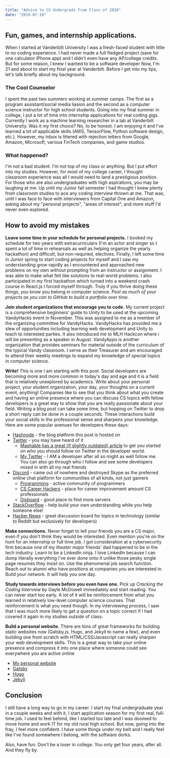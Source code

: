 ```yaml
---
title: "Advice to CS Undergrads from Class of 2020"
date: "2019-07-19"
---
```

## Fun, games, and internship applications.
When I started at Vanderbilt University I was a fresh-faced student with little to no coding experience. I had never made a full fledged project (save for one calculator iPhone app) and I didn't even have any AP/college credits. But for some reason, I knew I wanted to be a software developer Now, I'm 21 and about to start my final year at Vanderbilt. Before I get into my tips, let's talk briefly about my background.
### The Cool Counselor
I spent the past two summers working at summer camps. The first as a program assistant/social media liasion and the second as a computer science instructor for high school students. Going into my final summer in college, I put a lot of time into internship applications for real coding gigs. Currently I work as a machine learning researcher in a lab at Vanderbilt University. Was it my first choice? No, to be honest. I am enjoying it and I've learned a lot of applicable skills (AWS, TensorFlow, Python software design, etc.). However, my inbox is littered with rejection letters from Google, Amazon, Microsoft, various FinTech companies, and game studios.
### What happened?
I'm not a bad student. I'm not top of my class or anything. But I put effort into my studies. However, for most of my college career, I thought classroom experience was all I would need to land a prestigious position. For those who are also undergraduates with high aspirations, you may be laughing at me. Up until my Junior fall semester I had thought I knew plenty from classroom studies to ace any coding interview thrown at me. That was, until I was face to face with interviewers from Capital One and Amazon, asking about my "personal projects", "areas of interest", and more stuff I'd never even explored.
## How to avoid my mistakes
**Leave some time in your schedule for personal projects.** I booked my schedule for two years with extracurriculars (I'm an actor and singer so I spent a lot of time in rehearsals as well as helping organize the yearly hackathon) and difficult, but non-requried, electives. Finally, I left some time in Junior spring to start coding projects for myself and I saw my understanding grow rapidly as I encountered and approached new problems on my own without prompting from an instructor or assignment. I was able to make what felt like solutions to real-world problems. I also participated in my first hackathon which turned into a weekend crash course in React.js I forced myself through. Truly if you thrive doing these things, you know you belong in computer science. *Post as much of your projects as you can to GitHub to build a portfolio over time.*

**Join student organizations that encourage you to code.** My current project is a comprehensive beginners' guide to Unity to be used at the upcoming VandyHacks event in November. This was assigned to me as a member of the organizing committee for VandyHacks. VandyHacks has provided me a slew of opportunities including learning web development and Unity to teach to interested parties. It also introduced me to MLH Hackcon where i will be presenting as a speaker in August. VandyApps is another organization that provides seminars for material outside of the curriculum of the typical Vandy classroom. I serve as their Treasurer and am encouraged to attend their weekly meetings to expand my knowledge of special topics in computer science.

**Write!** This is one I am starting with this post. Social developers are becoming more and more common in today's day and age and it is a field that is relatively unexplored by academics. Write about your personal project, your student organization, your day, your thoughts on a current event, anything! Companies like to see that you think about what you create and having an online presence where you can discuss CS topics with fellow developers is a great way to show that you are really passionate about your field. Writing a blog post can take some time, but hopping on Twitter to drop a short reply can be done in a couple seconds. These interactions build your social skills in the professional sense and sharpens your knowledge. Here are some popular avenues for developers these days:
- [Hashnode](https://hashnode.com/) - the blog platform this post is hosted on
- [Twitter](https://twitter.com/home) - you may have heard of it
   - [Mashable has a great (if slightly outdated) article](https://mashable.com/2009/06/04/developers-tips-twitter/) to get you started on who you should follow on Twitter in the developer world.
   - [My Twitter](https://twitter.com/pinsonneedles) - I AM a developer after all so might as well follow me. You can also go through who I follow and see some developers mixed in with all my real friends
- [Discord](https://discordapp.com/) - came out of nowhere and destroyed Skype as the preferred online chat platform for communities of all kinds, not just gamers
   - [Programming](https://disboard.org/server/181866934353133570) - active community of programmers
   - [CS Career Hackers](https://www.cscareerhackers.org/) - place for career improvement amount CS professionals
   - [Disboard](https://disboard.org/) - good place to find more servers
- [StackOverflow](https://stackoverflow.com/) - help build your own understanding while you help someone else!
- [Hacker News](https://news.ycombinator.com/) - great discussion board for topics in technology (similar to Reddit but exclusively for developers)

**Make connections.** Never forget to tell your friends you are a CS major, even if you don't think they would be interested. Even mention you're on the hunt for an internship or full time job. I got consideration at a cybersecurity firm because one of my *theater major* friends' dad happened to be in the tech industry. Learn to be a LinkedIn ninja. I love LinkedIn because I can dump literally everything I've ever done onto it unlike those pesky single page resumes they insist on. Use the phenomenal job search function. Reach out to alumni who have positions at companies you are interested in. Build your network. It will help you one day.

**Study towards interviews before you even have one.** Pick up *Cracking the Coding Interview* by Gayle McDowell immediately and start reading. You can never start too early. A lot of it will be reinforcement from what you learned in relatively low-level computer science courses. That reinforcement is what you need though. In my interviewing process, I saw that I was much more likely to get a question on a topic correct if I had covered it again in my studies *outside* of class.

**Build a personal website.** There are tons of great frameworks for building static websites now (Gatsby.js, Hugo, and Jekyll to name a few), and even building one from scratch with HTML/CSS/Javascript can really sharpen your web development skills. This is a great way to take your online presence and compress it into one place where someone could see everywhere you are active online
- [My personal website](https://www.connerpinson.com/)
- [Gatsby](https://www.gatsbyjs.org/)
- [Hugo](https://gohugo.io/)
- [Jekyll](https://jekyllrb.com/)

## Conclusion
I still have a long way to go in my career. I start my final undergraduate year in a couple weeks and with it, I start application season for my first real, full-time job. I used to feel behind, like I started too late and I was doomed to move home and work IT for my old rural high school. But now, going into the fray, I feel more confident. I have some things under my belt and I really feel like I've found somewhere I belong, with the software dorks.

Also, have fun. Don't be a loser in college. You only get four years, after all. And they fly by.